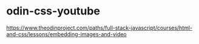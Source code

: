 # odin-css-youtube
https://www.theodinproject.com/paths/full-stack-javascript/courses/html-and-css/lessons/embedding-images-and-video

